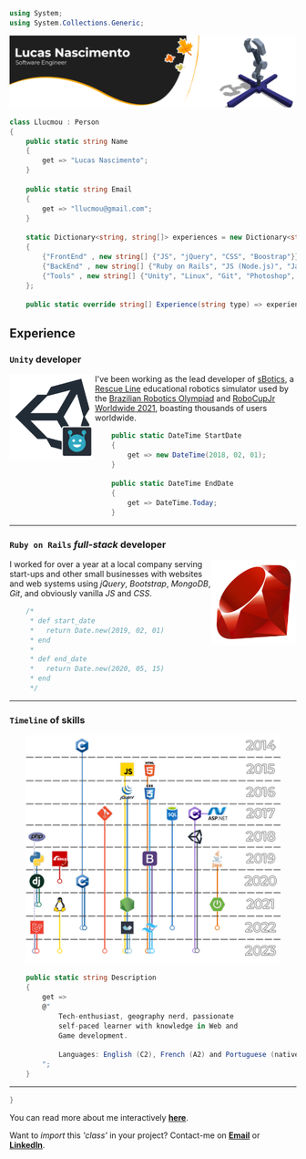 ```cs
using System;
using System.Collections.Generic;
```

<img src="images/header.png"/>

```cs
class Llucmou : Person
{
    public static string Name
    {
        get => "Lucas Nascimento";
    }

    public static string Email
    {
        get => "llucmou@gmail.com";
    }

    static Dictionary<string, string[]> experiences = new Dictionary<string, string[]>()
    {
        {"FrontEnd" , new string[] {"JS", "jQuery", "CSS", "Boostrap"}},
        {"BackEnd" , new string[] {"Ruby on Rails", "JS (Node.js)", "Java (Spring boot)", "Python (Django)"}},
        {"Tools" , new string[] {"Unity", "Linux", "Git", "Photoshop", "VSCode", "Heroku"}},
    };

    public static override string[] Experience(string type) => experiences[type];
```

## Experience
### `Unity` developer

<img align="left" width="150" height="150" src="images/sBotics.png">

I've been working as the lead developer of [sBotics](https://github.com/sBotics), a [Rescue Line](https://junior.robocup.org/rcj-rescue-line/) educational robotics simulator used by the [Brazilian Robotics Olympiad](http://www.obr.org.br) and [RoboCupJr Worldwide 2021](https://2021.robocup.org), boasting thousands of users worldwide.
```cs
    public static DateTime StartDate
    {
        get => new DateTime(2018, 02, 01);
    }

    public static DateTime EndDate
    {
        get => DateTime.Today;
    }
```

---

### `Ruby on Rails` *full-stack* developer

<img align="right" width="150" height="150" src="images/ruby.png">

I worked for over a year at a local company serving start-ups and other small businesses with websites and web systems using *jQuery*, *Bootstrap*, *MongoDB*, *Git*, and obviously vanilla *JS* and *CSS*. 
```cs
    /*
     * def start_date
     *   return Date.new(2019, 02, 01)
     * end
     *
     * def end_date
     *   return Date.new(2020, 05, 15)
     * end
     */
```

---

### `Timeline` of skills

<p align="center">
  <img height="400" src="images/aboutMe.png">
</p>

```cs
    public static string Description
    {
        get =>
        @"
            Tech-enthusiast, geography nerd, passionate
            self-paced learner with knowledge in Web and
            Game development.

            Languages: English (C2), French (A2) and Portuguese (native).
        ";
    }
```

---

```cs
}
```

You can read more about me interactively **[here](https://lluckymou.github.io)**.

Want to *import* this *'class'* in your project? Contact-me on **[Email](mailto:llucmou@gmail.com)** or **[LinkedIn](https://www.linkedin.com/in/lucas-moura-do-nascimento/)**.